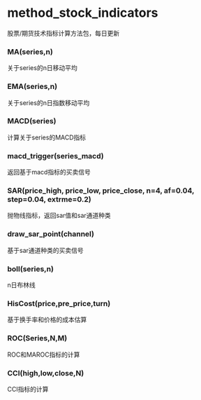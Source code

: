 # method_stock_indicators
股票/期货技术指标计算方法包，每日更新

### MA(series,n)
关于series的n日移动平均

### EMA(series,n)
关于series的n日指数移动平均

### MACD(series)
计算关于series的MACD指标

### macd_trigger(series_macd)
返回基于macd指标的买卖信号

### SAR(price_high, price_low, price_close, n=4, af=0.04, step=0.04, extrme=0.2)
抛物线指标，返回sar值和sar通道种类

### draw_sar_point(channel)
基于sar通道种类的买卖信号

### boll(series,n)
n日布林线

### HisCost(price,pre_price,turn)
基于换手率和价格的成本估算

### ROC(Series,N,M)

ROC和MAROC指标的计算

### CCI(high,low,close,N)

CCI指标的计算
